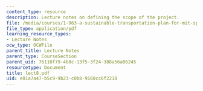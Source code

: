 ```yaml
---
content_type: resource
description: Lecture notes on defining the scope of the project.
file: /media/courses/1-963-a-sustainable-transportation-plan-for-mit-spring-2007/e01a7a47b5c99b23c0b89160cc6f2218_lect8.pdf
file_type: application/pdf
learning_resource_types:
- Lecture Notes
ocw_type: OCWFile
parent_title: Lecture Notes
parent_type: CourseSection
parent_uid: 76110f79-4b8c-13f5-3f24-388a56a06245
resourcetype: Document
title: lect8.pdf
uid: e01a7a47-b5c9-9b23-c0b8-9160cc6f2218
---
```

